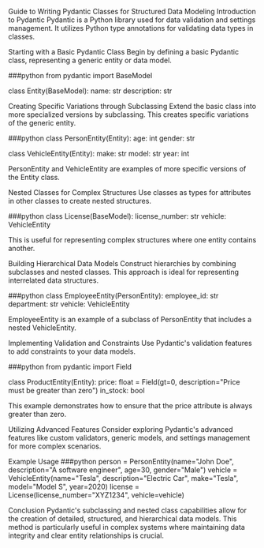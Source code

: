 Guide to Writing Pydantic Classes for Structured Data Modeling
Introduction to Pydantic
Pydantic is a Python library used for data validation and settings management. It utilizes Python type annotations for validating data types in classes.

Starting with a Basic Pydantic Class
Begin by defining a basic Pydantic class, representing a generic entity or data model.

###python
from pydantic import BaseModel

class Entity(BaseModel):
name: str
description: str

Creating Specific Variations through Subclassing
Extend the basic class into more specialized versions by subclassing. This creates specific variations of the generic entity.

###python
class PersonEntity(Entity):
age: int
gender: str

class VehicleEntity(Entity):
make: str
model: str
year: int

PersonEntity and VehicleEntity are examples of more specific versions of the Entity class.

Nested Classes for Complex Structures
Use classes as types for attributes in other classes to create nested structures.

###python
class License(BaseModel):
license_number: str
vehicle: VehicleEntity

This is useful for representing complex structures where one entity contains another.

Building Hierarchical Data Models
Construct hierarchies by combining subclasses and nested classes. This approach is ideal for representing interrelated data structures.

###python
class EmployeeEntity(PersonEntity):
employee_id: str
department: str
vehicle: VehicleEntity

EmployeeEntity is an example of a subclass of PersonEntity that includes a nested VehicleEntity.

Implementing Validation and Constraints
Use Pydantic's validation features to add constraints to your data models.

###python
from pydantic import Field

class ProductEntity(Entity):
price: float = Field(gt=0, description="Price must be greater than zero")
in_stock: bool

This example demonstrates how to ensure that the price attribute is always greater than zero.

Utilizing Advanced Features
Consider exploring Pydantic's advanced features like custom validators, generic models, and settings management for more complex scenarios.

Example Usage
###python
person = PersonEntity(name="John Doe", description="A software engineer", age=30, gender="Male")
vehicle = VehicleEntity(name="Tesla", description="Electric Car", make="Tesla", model="Model S", year=2020)
license = License(license_number="XYZ1234", vehicle=vehicle)

Conclusion
Pydantic's subclassing and nested class capabilities allow for the creation of detailed, structured, and hierarchical data models. This method is particularly useful in complex systems where maintaining data integrity and clear entity relationships is crucial.

